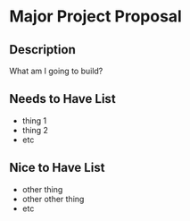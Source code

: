 # Major Project Proposal

## Description
What am I going to build?

## Needs to Have List
- thing 1
- thing 2
- etc

## Nice to Have List
- other thing
- other other thing
- etc
